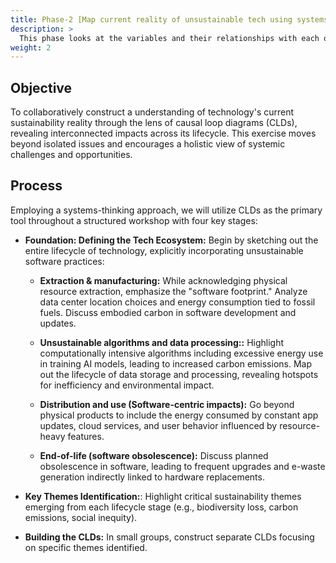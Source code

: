 ```yaml
---
title: Phase-2 [Map current reality of unsustainable tech using systems map]
description: >
  This phase looks at the variables and their relationships with each other that make tech unsustainable. 
weight: 2
---
```



## Objective

 To collaboratively construct a understanding of technology's current sustainability reality through the lens of causal loop diagrams (CLDs), revealing interconnected impacts across its lifecycle. This exercise moves beyond isolated issues and encourages a holistic view of systemic challenges and opportunities.


## Process

 Employing a systems-thinking approach, we will utilize CLDs as the primary tool throughout a structured workshop with four key stages:


- **Foundation: Defining the Tech Ecosystem:** Begin by sketching out the entire lifecycle of technology, explicitly incorporating unsustainable software practices:

  * **Extraction & manufacturing:** While acknowledging physical resource extraction, emphasize the "software footprint." Analyze data center location choices and energy consumption tied to fossil fuels. Discuss embodied carbon in software development and updates.
  
  * **Unsustainable algorithms and data processing::** Highlight computationally intensive algorithms including excessive energy use in training AI  models, leading to increased carbon emissions. Map out the lifecycle of data storage and processing, revealing hotspots for inefficiency and environmental impact.

  * **Distribution and use (Software-centric impacts):** Go beyond physical products to include the energy consumed by constant app updates, cloud services, and user behavior influenced by resource-heavy features.
        
  * **End-of-life (software obsolescence):** Discuss planned obsolescence in software, leading to frequent upgrades and e-waste generation indirectly linked to hardware replacements. 


- **Key Themes Identification:**: Highlight critical sustainability themes emerging from each lifecycle stage (e.g., biodiversity loss, carbon emissions, social inequity). 

- **Building the CLDs:** In small groups, construct separate CLDs focusing on specific themes identified.

 